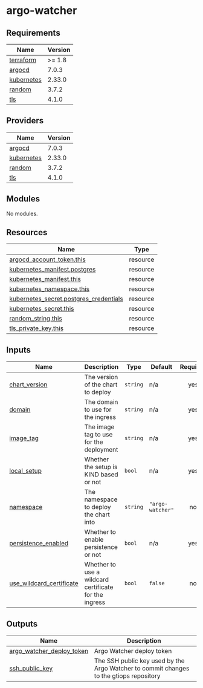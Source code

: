 # argo-watcher

<!-- BEGIN_TF_DOCS -->
## Requirements

| Name | Version |
|------|---------|
| <a name="requirement_terraform"></a> [terraform](#requirement\_terraform) | >= 1.8 |
| <a name="requirement_argocd"></a> [argocd](#requirement\_argocd) | 7.0.3 |
| <a name="requirement_kubernetes"></a> [kubernetes](#requirement\_kubernetes) | 2.33.0 |
| <a name="requirement_random"></a> [random](#requirement\_random) | 3.7.2 |
| <a name="requirement_tls"></a> [tls](#requirement\_tls) | 4.1.0 |

## Providers

| Name | Version |
|------|---------|
| <a name="provider_argocd"></a> [argocd](#provider\_argocd) | 7.0.3 |
| <a name="provider_kubernetes"></a> [kubernetes](#provider\_kubernetes) | 2.33.0 |
| <a name="provider_random"></a> [random](#provider\_random) | 3.7.2 |
| <a name="provider_tls"></a> [tls](#provider\_tls) | 4.1.0 |

## Modules

No modules.

## Resources

| Name | Type |
|------|------|
| [argocd_account_token.this](https://registry.terraform.io/providers/argoproj-labs/argocd/7.0.3/docs/resources/account_token) | resource |
| [kubernetes_manifest.postgres](https://registry.terraform.io/providers/hashicorp/kubernetes/2.33.0/docs/resources/manifest) | resource |
| [kubernetes_manifest.this](https://registry.terraform.io/providers/hashicorp/kubernetes/2.33.0/docs/resources/manifest) | resource |
| [kubernetes_namespace.this](https://registry.terraform.io/providers/hashicorp/kubernetes/2.33.0/docs/resources/namespace) | resource |
| [kubernetes_secret.postgres_credentials](https://registry.terraform.io/providers/hashicorp/kubernetes/2.33.0/docs/resources/secret) | resource |
| [kubernetes_secret.this](https://registry.terraform.io/providers/hashicorp/kubernetes/2.33.0/docs/resources/secret) | resource |
| [random_string.this](https://registry.terraform.io/providers/hashicorp/random/3.7.2/docs/resources/string) | resource |
| [tls_private_key.this](https://registry.terraform.io/providers/hashicorp/tls/4.1.0/docs/resources/private_key) | resource |

## Inputs

| Name | Description | Type | Default | Required |
|------|-------------|------|---------|:--------:|
| <a name="input_chart_version"></a> [chart\_version](#input\_chart\_version) | The version of the chart to deploy | `string` | n/a | yes |
| <a name="input_domain"></a> [domain](#input\_domain) | The domain to use for the ingress | `string` | n/a | yes |
| <a name="input_image_tag"></a> [image\_tag](#input\_image\_tag) | The image tag to use for the deployment | `string` | n/a | yes |
| <a name="input_local_setup"></a> [local\_setup](#input\_local\_setup) | Whether the setup is KIND based or not | `bool` | n/a | yes |
| <a name="input_namespace"></a> [namespace](#input\_namespace) | The namespace to deploy the chart into | `string` | `"argo-watcher"` | no |
| <a name="input_persistence_enabled"></a> [persistence\_enabled](#input\_persistence\_enabled) | Whether to enable persistence or not | `bool` | n/a | yes |
| <a name="input_use_wildcard_certificate"></a> [use\_wildcard\_certificate](#input\_use\_wildcard\_certificate) | Whether to use a wildcard certificate for the ingress | `bool` | `false` | no |

## Outputs

| Name | Description |
|------|-------------|
| <a name="output_argo_watcher_deploy_token"></a> [argo\_watcher\_deploy\_token](#output\_argo\_watcher\_deploy\_token) | Argo Watcher deploy token |
| <a name="output_ssh_public_key"></a> [ssh\_public\_key](#output\_ssh\_public\_key) | The SSH public key used by the Argo Watcher to commit changes to the gtiops repository |
<!-- END_TF_DOCS -->

